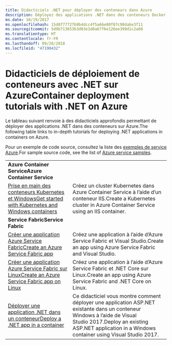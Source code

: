 ```yaml
---
title: Didacticiels .NET pour déployer des conteneurs dans Azure
description: Déployez des applications .NET dans des conteneurs Docker dans Azure et mettez-les à l’échelle avec DC/OS, Mesos ou Kubernetes.
ms.date: 10/19/2017
ms.openlocfilehash: 15d8f77727b9b4dcc4f5a66e80f07c98dabe3f11
ms.sourcegitcommit: 5d9b713653b3d03e1d0a67f6e126ee399d1c2a60
ms.translationtype: HT
ms.contentlocale: fr-FR
ms.lasthandoff: 09/26/2018
ms.locfileid: "47190432"
---
```

# <a name="container-deployment-tutorials-with-net-on-azure"></a><span data-ttu-id="52f3d-103">Didacticiels de déploiement de conteneurs avec .NET sur Azure</span><span class="sxs-lookup"><span data-stu-id="52f3d-103">Container deployment tutorials with .NET on Azure</span></span>

<span data-ttu-id="52f3d-104">Le tableau suivant renvoie à des didacticiels approfondis permettant de déployer des applications .NET dans des conteneurs sur Azure.</span><span class="sxs-lookup"><span data-stu-id="52f3d-104">The following table links to in-depth tutorials for deploying .NET applications in containers on Azure.</span></span>

<span data-ttu-id="52f3d-105">Pour un exemple de code source, consultez la liste des [exemples de service Azure](https://azure.microsoft.com/resources/samples/?platform=dotnet).</span><span class="sxs-lookup"><span data-stu-id="52f3d-105">For sample source code, see the list of [Azure service samples](https://azure.microsoft.com/resources/samples/?platform=dotnet).</span></span>

| | |
|---|---|
| <span data-ttu-id="52f3d-106">**Azure Container Service**</span><span class="sxs-lookup"><span data-stu-id="52f3d-106">**Azure Container Service**</span></span> ||
| <span data-ttu-id="52f3d-107">[Prise en main des conteneurs Kubernetes et Windows][1]</span><span class="sxs-lookup"><span data-stu-id="52f3d-107">[Get started with Kubernetes and Windows containers][1]</span></span> | <span data-ttu-id="52f3d-108">Créez un cluster Kubernetes dans Azure Container Service à l’aide d’un conteneur IIS.</span><span class="sxs-lookup"><span data-stu-id="52f3d-108">Create a Kubernetes cluster in Azure Container Service using an IIS container.</span></span>
|<span data-ttu-id="52f3d-109">**Service Fabric**</span><span class="sxs-lookup"><span data-stu-id="52f3d-109">**Service Fabric**</span></span>| |
| <span data-ttu-id="52f3d-110">[Créer une application Azure Service Fabric][2]</span><span class="sxs-lookup"><span data-stu-id="52f3d-110">[Create an Azure Service Fabric app][2]</span></span> | <span data-ttu-id="52f3d-111">Créez une application à l’aide d’Azure Service Fabric et Visual Studio.</span><span class="sxs-lookup"><span data-stu-id="52f3d-111">Create an app using Azure Service Fabric and Visual Studio.</span></span> | 
| <span data-ttu-id="52f3d-112">[Créer une application Azure Service Fabric sur Linux][3]</span><span class="sxs-lookup"><span data-stu-id="52f3d-112">[Create an Azure Service Fabric app on Linux][3]</span></span> | <span data-ttu-id="52f3d-113">Créez une application à l’aide d’Azure Service Fabric et .NET Core sur Linux.</span><span class="sxs-lookup"><span data-stu-id="52f3d-113">Create an  app using Azure Service Fabric and .NET Core on Linux.</span></span> | 
| <span data-ttu-id="52f3d-114">[Déployer une application .NET dans un conteneur][4]</span><span class="sxs-lookup"><span data-stu-id="52f3d-114">[Deploy a .NET app in a container][4]</span></span> | <span data-ttu-id="52f3d-115">Ce didacticiel vous montre comment déployer une application ASP.NET existante dans un conteneur Windows à l’aide de Visual Studio 2017.</span><span class="sxs-lookup"><span data-stu-id="52f3d-115">Deploy an existing ASP.NET application in a Windows container using Visual Studio 2017.</span></span>  |

[1]: /azure/container-service/container-service-kubernetes-windows-walkthrough
[2]: /azure/service-fabric/service-fabric-create-your-first-application-in-visual-studio
[3]: /azure/service-fabric/service-fabric-get-started-containers
[4]: /azure/service-fabric/service-fabric-host-app-in-a-container
